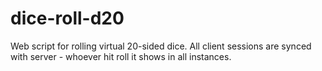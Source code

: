 # dice-roll-d20
Web script for rolling virtual 20-sided dice. All client sessions are synced with server - whoever hit roll it shows in all instances.

